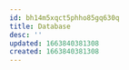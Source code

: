 ```yaml
---
id: bh14m5xqct5phho85gq630q
title: Database
desc: ''
updated: 1663840381308
created: 1663840381308
---
```


